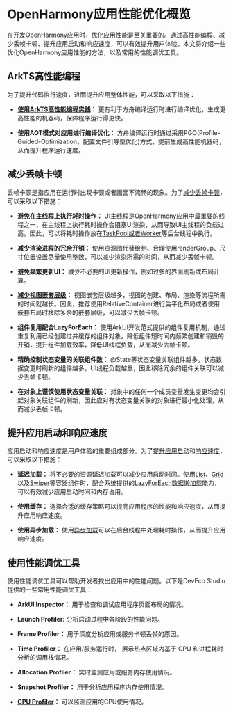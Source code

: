 # OpenHarmony应用性能优化概览

在开发OpenHarmony应用时，优化应用性能是至关重要的。通过高性能编程、减少丢帧卡顿、提升应用启动和响应速度，可以有效提升用户体验。本文将介绍一些优化OpenHarmony应用性能的方法，以及常用的性能调优工具。

## ArkTS高性能编程

为了提升代码执行速度，进而提升应用整体性能，可以采取以下措施：
- **[使用ArkTS高性能编程实践](high-performance-programming.md)：**
    更有利于方舟编译运行时进行编译优化，生成更高性能的机器码，保障程序运行得更快。
    
- **使用AOT模式对应用进行编译优化：**
    方舟编译运行时通过采用PGO(Profile-Guided-Optimization，配置文件引导型优化)方式，提前生成高性能机器码，从而提升程序运行速度。
## 减少丢帧卡顿

丢帧卡顿是指应用在运行时出现卡顿或者画面不流畅的现象。为了[减少丢帧卡顿](reduce-animation-frame-loss.md)，可以采取以下措施：

- **避免在主线程上执行耗时操作：**
  UI主线程是OpenHarmony应用中最重要的线程之一，在主线程上执行耗时操作会阻塞UI渲染，从而导致UI主线程的负载过高。因此，可以将耗时操作放在[TaskPool或者Worker](../arkts-utils/taskpool-vs-worker.md)等后台线程中执行。
  
- **减少渲染进程的冗余开销：**
  使用资源图代替绘制、合理使用renderGroup、尺寸位置设置尽量使用整数，可以减少渲染所需的时间，从而减少丢帧卡顿。
  
- **避免频繁更新UI：**
  减少不必要的UI更新操作，例如过多的界面刷新或布局计算。
  
- **[减少视图嵌套层级](reduce-view-nesting-levels.md)：**
  视图嵌套层级越多，视图的创建、布局、渲染等流程所需的时间就越长。因此，推荐使用RelativeContainer进行扁平化布局或者使用嵌套布局时移除多余的嵌套层级，可以减少丢帧卡顿。
  
- **组件复用配合LazyForEach：**
  使用ArkUI开发范式提供的组件复用机制，通过重复利用已经创建过并缓存的组件对象，降低组件短时间内频繁创建和销毁的开销，提升组件加载效率，降低UI线程负载，从而减少丢帧卡顿。
  
- **精确控制状态变量的关联组件数：**
  @State等状态变量关联组件越多，状态数据变更时刷新的组件越多，UI线程负载越重，因此移除冗余的组件关联可以减少丢帧卡顿。
  
- **在对象上谨慎使用状态变量关联：**
  对象中的任何一个成员变量发生变更均会引起对象关联组件的刷新，因此应对有状态变量关联的对象进行最小化处理，从而减少丢帧卡顿。
  
## 提升应用启动和响应速度

应用启动和响应速度是用户体验的重要组成部分。为了[提升应用启动](improve-application-cold-start-speed.md)和[响应速度](improve-application-response.md)，可以采取以下措施：

- **延迟加载：**
  将不必要的资源延迟加载可以减少应用启动时间。使用[List](../reference/arkui-ts/ts-container-list.md)、[Grid](../reference/arkui-ts/ts-container-grid.md)以及[Swiper](../reference/arkui-ts/ts-container-swiper.md)等容器组件时，配合系统提供的[LazyForEach数据懒加载](../quick-start/arkts-rendering-control-lazyforeach.md)能力，可以有效减少应用启动时间和内存占用。
  
- **使用缓存：**
  选择合适的缓存策略可以提高应用程序的性能和响应速度，从而提升应用响应速度。
  
- **使用异步加载：**
  使用[异步加载](../arkts-utils/async-concurrency-overview.md)可以在后台线程中处理耗时操作，从而提升应用响应速度。

## 使用性能调优工具

使用性能调优工具可以帮助开发者找出应用中的性能问题。以下是DevEco Studio提供的一些常用性能调优工具：

- **ArkUI Inspector：**
  用于检查和调试应用程序页面布局的情况。
  
- **Launch Profiler:**
分析启动过程中各阶段的性能问题。

- **Frame Profiler：**
  用于深度分析应用或服务卡顿丢帧的原因。
  
- **Time Profiler：**
  在应用/服务运行时， 展示热点区域内基于 CPU 和进程耗时分析的调用栈情况。
  
- **Allocation Profiler：**
  实时监测应用或服务内存使用情况。
  
- **Snapshot Profiler：**
  用于分析应用程序内存使用情况。
  
- **[CPU Profiler](application-performance-analysis.md)：**
  可以监测应用的CPU使用情况。